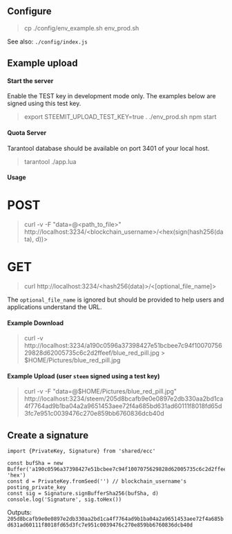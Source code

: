 ## Configure

> cp ./config/env_example.sh env_prod.sh

See also: `./config/index.js`

## Example upload

#### Start the server

Enable the TEST key in development mode only.  The examples below are signed using this test key.
 
> export STEEMIT_UPLOAD_TEST_KEY=true
> . ./env_prod.sh
> npm start

#### Quota Server

Tarantool database should be available on port 3401 of your local host.

> tarantool ./app.lua

#### Usage

# POST

> curl -v -F "data=@<path_to_file>" http://localhost:3234/<blockchain_username>/<hex(sign(hash256(data), d))>

# GET

> curl http://localhost:3234/<hash256(data)>/<[optional_file_name]>

The `optional_file_name` is ignored but should be provided to help users and applications understand the URL.

#### Example Download

> curl -v http://localhost:3234/a190c0596a37398427e51bcbee7c94f1007075629828d62005735c6c2d2ffeef/blue_red_pill.jpg > $HOME/Pictures/blue_red_pill.jpg

#### Example Upload (user `steem` signed using a test key)

> curl -v -F "data=@$HOME/Pictures/blue_red_pill.jpg" http://localhost:3234/steem/205d8bcafb9e0e0897e2db330aa2bd1ca4f7764ad9b1ba04a2a9651453aee72f4a685bd631ad60111f8018fd65d3fc7e951c0039476c270e859bb6760836dcb40d

## Create a signature

```
import {PrivateKey, Signature} from 'shared/ecc'

const bufSha = new Buffer('a190c0596a37398427e51bcbee7c94f1007075629828d62005735c6c2d2ffeef', 'hex')
const d = PrivateKey.fromSeed('') // blockchain_username's posting_private_key
const sig = Signature.signBufferSha256(bufSha, d)
console.log('Signature', sig.toHex())
```
Outputs: `205d8bcafb9e0e0897e2db330aa2bd1ca4f7764ad9b1ba04a2a9651453aee72f4a685bd631ad60111f8018fd65d3fc7e951c0039476c270e859bb6760836dcb40d`
